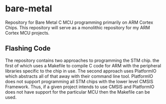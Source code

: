 # bare-metal
Repository for Bare Metal C MCU programming primarily on ARM Cortex Chips. This
repository will serve as a monolithic repository for my ARM Cortex MCU projects.

## Flashing Code
The repository contains two approaches to programming the STM chip.
the first of which uses a Makefile to compile C code for ARM with the peripheral
libraries specific to the chip in use. The second approach uses PlatformIO which
abstracts all of that away with their command line tool. PlatformIO does not
support programming all STM chips with the lower level CMSIS Framework. Thus, if
a given project intends to use CMSIS and PlatformIO does not have support for
the particular MCU then the Makefile can be used.

